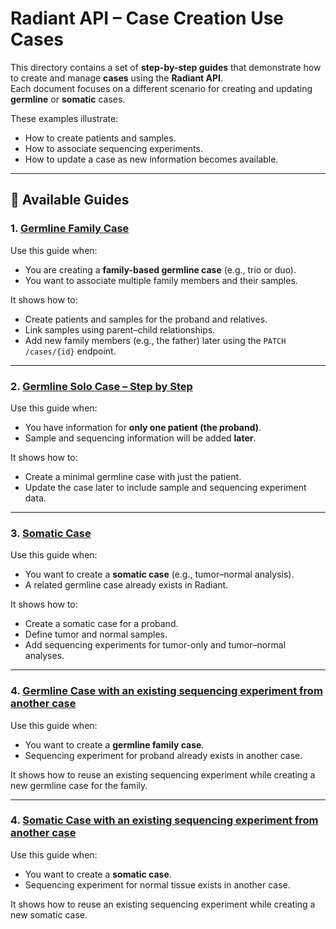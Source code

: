 # Radiant API – Case Creation Use Cases

This directory contains a set of **step-by-step guides** that demonstrate how to create and manage **cases** using the **Radiant API**.  
Each document focuses on a different scenario for creating and updating **germline** or **somatic** cases.  

These examples illustrate:
- How to create patients and samples.
- How to associate sequencing experiments.
- How to update a case as new information becomes available.

---

## 📁 Available Guides

### 1. [Germline Family Case](./GERMLINE_FAMILY.md)
Use this guide when:
- You are creating a **family-based germline case** (e.g., trio or duo).
- You want to associate multiple family members and their samples.

It shows how to:
- Create patients and samples for the proband and relatives.
- Link samples using parent–child relationships.
- Add new family members (e.g., the father) later using the `PATCH /cases/{id}` endpoint.

---

### 2. [Germline Solo Case – Step by Step](./GERMLINE_SOLO_STEP_BY_STEP.md)
Use this guide when:
- You have information for **only one patient (the proband)**.
- Sample and sequencing information will be added **later**.

It shows how to:
- Create a minimal germline case with just the patient.
- Update the case later to include sample and sequencing experiment data.

---

### 3. [Somatic Case](./SOMATIC.md)
Use this guide when:
- You want to create a **somatic case** (e.g., tumor–normal analysis).
- A related germline case already exists in Radiant.

It shows how to:
- Create a somatic case for a proband.
- Define tumor and normal samples.
- Add sequencing experiments for tumor-only and tumor–normal analyses.


---

### 4. [Germline Case with an existing sequencing experiment from another case](./GERMLINE_EXISTING_SOMATIC.md)
Use this guide when:
- You want to create a **germline family case**.
- Sequencing experiment for proband already exists in another case.

It shows how to reuse an existing sequencing experiment while creating a new germline case for the family.

---

### 4. [Somatic Case with an existing sequencing experiment from another case](./SOMATIC_EXISTING_GERMLINE.md)
Use this guide when:
- You want to create a **somatic case**.
- Sequencing experiment for normal tissue exists in another case.

It shows how to reuse an existing sequencing experiment while creating a new somatic case.


